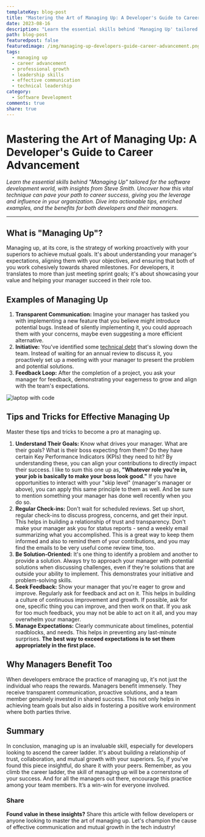 ```yaml
---
templateKey: blog-post
title: "Mastering the Art of Managing Up: A Developer's Guide to Career Advancement"
date: 2023-08-16
description: "Learn the essential skills behind 'Managing Up' tailored for the software development world, with insights from Steve 'ardalis' Smith. Uncover how this vital technique can pave your path to career success, giving you leverage and influence in your organization. Dive into actionable tips, real-world examples, and the benefits for both developers and their managers." 
path: blog-post
featuredpost: false
featuredimage: /img/managing-up-developers-guide-career-advancement.png
tags:
  - managing up
  - career advancement
  - professional growth
  - leadership skills
  - effective communication
  - technical leadership
category:
  - Software Development
comments: true
share: true
---
```

# Mastering the Art of Managing Up: A Developer's Guide to Career Advancement

*Learn the essential skills behind "Managing Up" tailored for the software development world, with insights from Steve Smith. Uncover how this vital technique can pave your path to career success, giving you the leverage and influence in your organization. Dive into actionable tips, enriched examples, and the benefits for both developers and their managers.*

---

## What is "Managing Up"?

Managing up, at its core, is the strategy of working proactively with your superiors to achieve mutual goals. It's about understanding your manager's expectations, aligning them with your objectives, and ensuring that both of you work cohesively towards shared milestones. For developers, it translates to more than just meeting sprint goals; it's about showcasing your value and helping your manager succeed in their role too.

## Examples of Managing Up

1. **Transparent Communication:** Imagine your manager has tasked you with implementing a new feature that you believe might introduce potential bugs. Instead of silently implementing it, you could approach them with your concerns, maybe even suggesting a more efficient alternative.
2. **Initiative:** You've identified some [technical debt](https://deviq.com/terms/technical-debt) that's slowing down the team. Instead of waiting for an annual review to discuss it, you proactively set up a meeting with your manager to present the problem and potential solutions.
3. **Feedback Loop:** After the completion of a project, you ask your manager for feedback, demonstrating your eagerness to grow and align with the team's expectations.

![laptop with code](/img/laptop-with-code.jpg)

## Tips and Tricks for Effective Managing Up

Master these tips and tricks to become a pro at managing up.

1. **Understand Their Goals:** Know what drives your manager. What are their goals? What is their boss expecting from them? Do they have certain Key Performance Indicators (KPIs) they need to hit? By understanding these, you can align your contributions to directly impact their success. I like to sum this one up as, **"Whatever role you're in, your job is basically to make your boss look good."** If you have opportunities to interact with your "skip level" (manager's manager or above), you can apply this same principle to them as well. And be sure to mention something your manager has done well recently when you do so.
2. **Regular Check-ins:** Don't wait for scheduled reviews. Set up short, regular check-ins to discuss progress, concerns, and get their input. This helps in building a relationship of trust and transparency. Don't make your manager ask you for status reports - send a weekly email summarizing what you accomplished. This is a great way to keep them informed and also to remind them of your contributions, and you may find the emails to be very useful come review time, too.
3. **Be Solution-Oriented:** It's one thing to identify a problem and another to provide a solution. Always try to approach your manager with potential solutions when discussing challenges, even if they're solutions that are outside your ability to implement. This demonstrates your initiative and problem-solving skills.
4. **Seek Feedback:** Show your manager that you're eager to grow and improve. Regularly ask for feedback and act on it. This helps in building a culture of continuous improvement and growth. If possible, ask for one, specific thing you can improve, and then work on that. If you ask for too much feedback, you may not be able to act on it all, and you may overwhelm your manager.
5. **Manage Expectations:** Clearly communicate about timelines, potential roadblocks, and needs. This helps in preventing any last-minute surprises. **The best way to exceed expectations is to set them appropriately in the first place.**

## Why Managers Benefit Too

When developers embrace the practice of managing up, it's not just the individual who reaps the rewards. Managers benefit immensely. They receive transparent communication, proactive solutions, and a team member genuinely invested in shared success. This not only helps in achieving team goals but also aids in fostering a positive work environment where both parties thrive.

## Summary

In conclusion, managing up is an invaluable skill, especially for developers looking to ascend the career ladder. It's about building a relationship of trust, collaboration, and mutual growth with your superiors. So, if you've found this piece insightful, do share it with your peers. Remember, as you climb the career ladder, the skill of managing up will be a cornerstone of your success. And for all the managers out there, encourage this practice among your team members. It’s a win-win for everyone involved.

### Share

**Found value in these insights?** Share this article with fellow developers or anyone looking to master the art of managing up. Let's champion the cause of effective communication and mutual growth in the tech industry!
